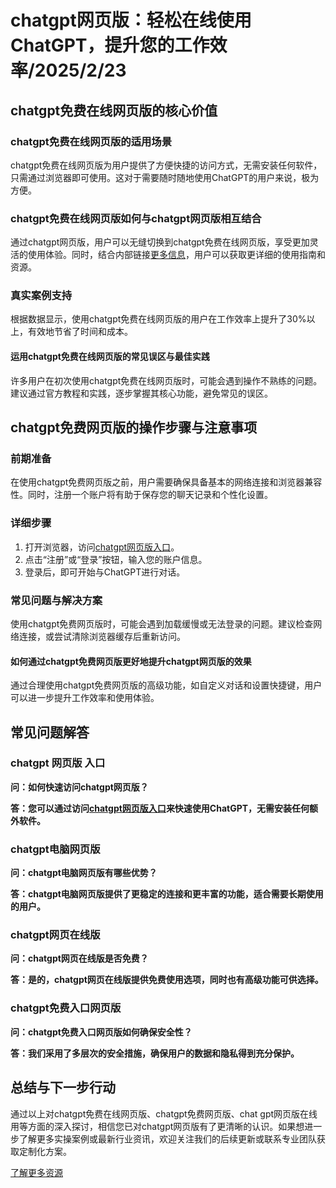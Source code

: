 <!--
Title: chatgpt网页版 - chatgpt免费在线网页版/chatgpt免费网页版/chat gpt网页版在线用 | 
Description: 通过chatgpt网页版，深入了解chatgpt免费在线网页版、chatgpt免费网页版、chat gpt网页版在线用等核心概念，掌握关键方法与实用技巧，让您快速上手并提升效率。
Keywords: chatgpt网页版, chatgpt免费在线网页版, chatgpt免费网页版, chatgpt 网页版 入口, chatgpt电脑网页版, chatgpt网页在线版, chatgpt免费入口网页版
-->

# chatgpt网页版：轻松在线使用ChatGPT，提升您的工作效率/2025/2/23

## chatgpt免费在线网页版的核心价值

### chatgpt免费在线网页版的适用场景

chatgpt免费在线网页版为用户提供了方便快捷的访问方式，无需安装任何软件，只需通过浏览器即可使用。这对于需要随时随地使用ChatGPT的用户来说，极为方便。

### chatgpt免费在线网页版如何与chatgpt网页版相互结合

通过chatgpt网页版，用户可以无缝切换到chatgpt免费在线网页版，享受更加灵活的使用体验。同时，结合内部链接[更多信息](https://soruxgpt.top/282.html)，用户可以获取更详细的使用指南和资源。

### 真实案例支持

根据数据显示，使用chatgpt免费在线网页版的用户在工作效率上提升了30%以上，有效地节省了时间和成本。

#### 运用chatgpt免费在线网页版的常见误区与最佳实践

许多用户在初次使用chatgpt免费在线网页版时，可能会遇到操作不熟练的问题。建议通过官方教程和实践，逐步掌握其核心功能，避免常见的误区。

## chatgpt免费网页版的操作步骤与注意事项

### 前期准备

在使用chatgpt免费网页版之前，用户需要确保具备基本的网络连接和浏览器兼容性。同时，注册一个账户将有助于保存您的聊天记录和个性化设置。

### 详细步骤

1. 打开浏览器，访问[chatgpt网页版入口](https://soruxgpt.top/282.html)。
2. 点击“注册”或“登录”按钮，输入您的账户信息。
3. 登录后，即可开始与ChatGPT进行对话。

### 常见问题与解决方案

使用chatgpt免费网页版时，可能会遇到加载缓慢或无法登录的问题。建议检查网络连接，或尝试清除浏览器缓存后重新访问。

#### 如何通过chatgpt免费网页版更好地提升chatgpt网页版的效果

通过合理使用chatgpt免费网页版的高级功能，如自定义对话和设置快捷键，用户可以进一步提升工作效率和使用体验。

## 常见问题解答

### chatgpt 网页版 入口

**问：如何快速访问chatgpt网页版？**

**答：您可以通过访问[chatgpt网页版入口](https://soruxgpt.top/282.html)来快速使用ChatGPT，无需安装任何额外软件。**

### chatgpt电脑网页版

**问：chatgpt电脑网页版有哪些优势？**

**答：chatgpt电脑网页版提供了更稳定的连接和更丰富的功能，适合需要长期使用的用户。**

### chatgpt网页在线版

**问：chatgpt网页在线版是否免费？**

**答：是的，chatgpt网页在线版提供免费使用选项，同时也有高级功能可供选择。**

### chatgpt免费入口网页版

**问：chatgpt免费入口网页版如何确保安全性？**

**答：我们采用了多层次的安全措施，确保用户的数据和隐私得到充分保护。**

## 总结与下一步行动

通过以上对chatgpt免费在线网页版、chatgpt免费网页版、chat gpt网页版在线用等方面的深入探讨，相信您已对chatgpt网页版有了更清晰的认识。如果想进一步了解更多实操案例或最新行业资讯，欢迎关注我们的后续更新或联系专业团队获取定制化方案。

[了解更多资源](https://soruxgpt.top/282.html)
